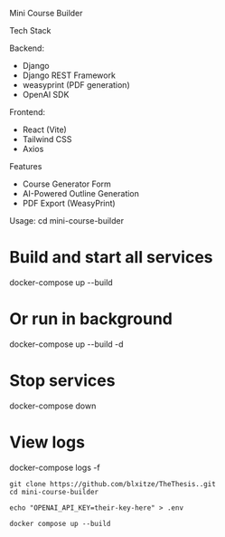 Mini Course Builder

Tech Stack

Backend:
- Django
- Django REST Framework
- weasyprint (PDF generation)
- OpenAI SDK

Frontend:
- React (Vite)
- Tailwind CSS
- Axios

Features

- Course Generator Form
- AI-Powered Outline Generation
- PDF Export (WeasyPrint)

Usage:
cd mini-course-builder
# Build and start all services
docker-compose up --build
# Or run in background
docker-compose up --build -d
# Stop services
docker-compose down
# View logs
docker-compose logs -f

```
git clone https://github.com/blxitze/TheThesis..git
cd mini-course-builder

echo "OPENAI_API_KEY=their-key-here" > .env

docker compose up --build
```